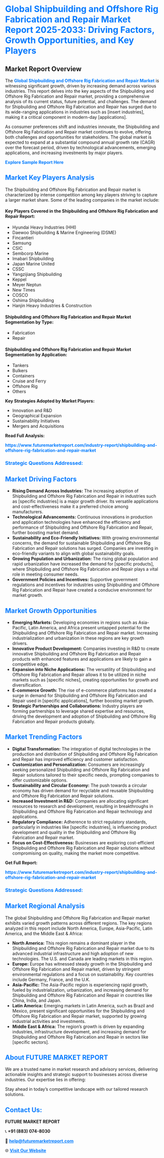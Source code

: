 <h1 style="color: #007BFF;">Global Shipbuilding and Offshore Rig Fabrication and Repair Market Report 2025-2033: Driving Factors, Growth Opportunities, and Key Players</h1>

<section id="overview">
<h2>Market Report Overview</h2>
<p>The <a href="https://www.futuremarketreport.com/industry-report/shipbuilding-and-offshore-rig-fabrication-and-repair-market" style="color: #007BFF; text-decoration: none;"><strong>Global Shipbuilding and Offshore Rig Fabrication and Repair Market</strong></a> is witnessing significant growth, driven by increasing demand across various industries. This report delves into the key aspects of the Shipbuilding and Offshore Rig Fabrication and Repair market, providing a comprehensive analysis of its current status, future potential, and challenges. The demand for Shipbuilding and Offshore Rig Fabrication and Repair has surged due to its wide-ranging applications in industries such as [insert industries], making it a critical component in modern-day [applications].</p>
<p>As consumer preferences shift and industries innovate, the Shipbuilding and Offshore Rig Fabrication and Repair market continues to evolve, offering both challenges and opportunities for stakeholders. The global market is expected to expand at a substantial compound annual growth rate (CAGR) over the forecast period, driven by technological advancements, emerging applications, and increasing investments by major players.</p>
</section>

<section id="overview">
<p><a href="https://www.futuremarketreport.com/request-sample/reportId=28590" style="color: #007BFF; text-decoration: none;"><strong>Explore Sample Report Here</strong></a></p>
</section>

<section id="key-players">
<h2 style="color: #007BFF;">Market Key Players Analysis</h2>
<p>The Shipbuilding and Offshore Rig Fabrication and Repair market is characterized by intense competition among key players striving to capture a larger market share. Some of the leading companies in the market include:</p>
<h4>Key Players Covered in the Shipbuilding and Offshore Rig Fabrication and Repair Report:</h4>
<ul><li>Hyundai Heavy Industries (HHI)</li><li>Daewoo Shipbuilding &amp; Marine Engineering (DSME)</li><li>Fincantieri</li><li>Samsung</li><li>CSIC</li><li>Sembcorp Marine</li><li>Imabari Shipbuilding</li><li>Japan Marine United</li><li>CSSC</li><li>Yangzijiang Shipbuilding</li><li>Keppel</li><li>Meyer Neptun</li><li>New Times</li><li>COSCO</li><li>Oshima Shipbuilding</li><li>Hanjin Heavy Industries &amp; Construction</li></ul>
<h4>Shipbuilding and Offshore Rig Fabrication and Repair Market Segmentation by Type:</h4>
<ul><li>Fabrication</li><li>Repair</li></ul>

<h4>Shipbuilding and Offshore Rig Fabrication and Repair Market Segmentation by Application:</h4>
<ul><li>Tankers</li><li>Bulkers</li><li>Containers</li><li>Cruise and Ferry</li><li>Offshore Rig</li><li>Others</li></ul>
<p><strong>Key Strategies Adopted by Market Players:</strong></p>
<ul>
<li>Innovation and R&D</li>
<li>Geographical Expansion</li>
<li>Sustainability Initiatives</li>
<li>Mergers and Acquisitions</li>
</ul>
</section>

<section>
<p><strong>Read Full Analysis: </strong></p><a href="https://www.futuremarketreport.com/industry-report/shipbuilding-and-offshore-rig-fabrication-and-repair-market" style="color: #007BFF; text-decoration: none;"><strong>https://www.futuremarketreport.com/industry-report/shipbuilding-and-offshore-rig-fabrication-and-repair-market</strong></a>
<h3 style="color: #007BFF;">Strategic Questions Addressed:</h3>
</section>

<section id="driving-factors">
<h2 style="color: #007BFF;">Market Driving Factors</h2>
<ul>
<li><strong>Rising Demand Across Industries:</strong> The increasing adoption of Shipbuilding and Offshore Rig Fabrication and Repair in industries such as [specific industries] is a major growth driver. Its versatile applications and cost-effectiveness make it a preferred choice among manufacturers.</li>
<li><strong>Technological Advancements:</strong> Continuous innovations in production and application technologies have enhanced the efficiency and performance of Shipbuilding and Offshore Rig Fabrication and Repair, further boosting market demand.</li>
<li><strong>Sustainability and Eco-Friendly Initiatives:</strong> With growing environmental concerns, the demand for sustainable Shipbuilding and Offshore Rig Fabrication and Repair solutions has surged. Companies are investing in eco-friendly variants to align with global sustainability goals.</li>
<li><strong>Growing Population and Urbanization:</strong> The rising global population and rapid urbanization have increased the demand for [specific products], where Shipbuilding and Offshore Rig Fabrication and Repair plays a vital role in meeting consumer needs.</li>
<li><strong>Government Policies and Incentives:</strong> Supportive government regulations and incentives for industries using Shipbuilding and Offshore Rig Fabrication and Repair have created a conducive environment for market growth.</li>
</ul>
</section>

<section id="growth-opportunities">
<h2 style="color: #007BFF;">Market Growth Opportunities</h2>
<ul>
<li><strong>Emerging Markets:</strong> Developing economies in regions such as Asia-Pacific, Latin America, and Africa present untapped potential for the Shipbuilding and Offshore Rig Fabrication and Repair market. Increasing industrialization and urbanization in these regions are key growth drivers.</li>
<li><strong>Innovative Product Development:</strong> Companies investing in R&D to create innovative Shipbuilding and Offshore Rig Fabrication and Repair products with enhanced features and applications are likely to gain a competitive edge.</li>
<li><strong>Expansion into Niche Applications:</strong> The versatility of Shipbuilding and Offshore Rig Fabrication and Repair allows it to be utilized in niche markets such as [specific niches], creating opportunities for growth and diversification.</li>
<li><strong>E-commerce Growth:</strong> The rise of e-commerce platforms has created a surge in demand for Shipbuilding and Offshore Rig Fabrication and Repair used in [specific applications], further boosting market growth.</li>
<li><strong>Strategic Partnerships and Collaborations:</strong> Industry players are forming partnerships to leverage shared expertise and resources, driving the development and adoption of Shipbuilding and Offshore Rig Fabrication and Repair products globally.</li>
</ul>
</section>

<section id="trending-factors">
<h2 style="color: #007BFF;">Market Trending Factors</h2>
<ul>
<li><strong>Digital Transformation:</strong> The integration of digital technologies in the production and distribution of Shipbuilding and Offshore Rig Fabrication and Repair has improved efficiency and customer satisfaction.</li>
<li><strong>Customization and Personalization:</strong> Consumers are increasingly seeking personalized Shipbuilding and Offshore Rig Fabrication and Repair solutions tailored to their specific needs, prompting companies to offer customizable options.</li>
<li><strong>Sustainability and Circular Economy:</strong> The push towards a circular economy has driven demand for recyclable and reusable Shipbuilding and Offshore Rig Fabrication and Repair solutions.</li>
<li><strong>Increased Investment in R&D:</strong> Companies are allocating significant resources to research and development, resulting in breakthroughs in Shipbuilding and Offshore Rig Fabrication and Repair technology and applications.</li>
<li><strong>Regulatory Compliance:</strong> Adherence to strict regulatory standards, particularly in industries like [specific industries], is influencing product development and quality in the Shipbuilding and Offshore Rig Fabrication and Repair market.</li>
<li><strong>Focus on Cost-Effectiveness:</strong> Businesses are exploring cost-efficient Shipbuilding and Offshore Rig Fabrication and Repair solutions without compromising on quality, making the market more competitive.</li>
</ul>
</section>

<section>
<p><strong>Get Full Report: </strong></p><a href="https://www.futuremarketreport.com/industry-report/shipbuilding-and-offshore-rig-fabrication-and-repair-market" style="color: #007BFF; text-decoration: none;"><strong>https://www.futuremarketreport.com/industry-report/shipbuilding-and-offshore-rig-fabrication-and-repair-market</strong></a>
<h3 style="color: #007BFF;">Strategic Questions Addressed:</h3>
</section>


<section id="regional-analysis">
<h2 style="color: #007BFF;">Market Regional Analysis</h2>
<p>The global Shipbuilding and Offshore Rig Fabrication and Repair market exhibits varied growth patterns across different regions. The key regions analyzed in this report include North America, Europe, Asia-Pacific, Latin America, and the Middle East & Africa:</p>
<ul>
<li><strong>North America:</strong> This region remains a dominant player in the Shipbuilding and Offshore Rig Fabrication and Repair market due to its advanced industrial infrastructure and high adoption of new technologies. The U.S. and Canada are leading markets in this region.</li>
<li><strong>Europe:</strong> Europe has witnessed steady growth in the Shipbuilding and Offshore Rig Fabrication and Repair market, driven by stringent environmental regulations and a focus on sustainability. Key countries include Germany, France, and the U.K.</li>
<li><strong>Asia-Pacific:</strong> The Asia-Pacific region is experiencing rapid growth, fueled by industrialization, urbanization, and increasing demand for Shipbuilding and Offshore Rig Fabrication and Repair in countries like China, India, and Japan.</li>
<li><strong>Latin America:</strong> Emerging markets in Latin America, such as Brazil and Mexico, present significant opportunities for the Shipbuilding and Offshore Rig Fabrication and Repair market, supported by growing industrial activities and investments.</li>
<li><strong>Middle East & Africa:</strong> The region’s growth is driven by expanding industries, infrastructure development, and increasing demand for Shipbuilding and Offshore Rig Fabrication and Repair in sectors like [specific sectors].</li>
</ul>
</section>

<footer>
<h2 style="color: #007BFF;">About FUTURE MARKET REPORT</h2>
<p>We are a trusted name in market research and advisory services, delivering actionable insights and strategic support to businesses across diverse industries. Our expertise lies in offering:</p>

<p>Stay ahead in today’s competitive landscape with our tailored research solutions.</p>

<h2 style="color: #007BFF;">Contact Us:</h2>
<p><strong>FUTURE MARKET REPORT</strong></p>
<p>📞 <strong>+91 (883) 074-8030</strong></p>
<p>📧 <strong><a href="mailto:help@futuremarketreport.com" style="color: #007BFF;">help@futuremarketreport.com</a></strong></p>
<p>🌐 <strong><a href="https://www.futuremarketreport.com/" style="color: #007BFF;">Visit Our Website</a></strong></p>
</footer>